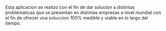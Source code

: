 Esta aplicacion se realizo con el fin de dar solucion a distintas problematicas que se presentan en distintas empresas a nivel mundial con el fin de ofrecer una soluccion 100% medible y viable en lo largo del tiempo.
